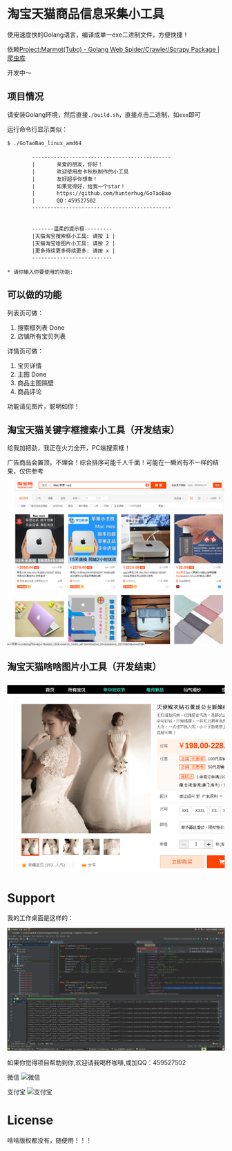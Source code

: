 # 淘宝天猫商品信息采集小工具

使用速度快的Golang语言，编译成单一exe二进制文件，方便快捷！

依赖[Project:Marmot(Tubo) - Golang Web Spider/Crawler/Scrapy Package | 爬虫库 ](https://github.com/hunterhug/GoSpider)

开发中～

## 项目情况

请安装Golang环境，然后直接`./build.sh`，直接点击二进制，如`exe`即可

运行命令行显示类似：

```
$ ./GoTaoBao_linux_amd64 

        ---------------------------------------------
        |       亲爱的朋友，你好！
        |       欢迎使用皮卡秋秋制作的小工具
        |       友好超乎你想象！
        |       如果觉得好，给我一个star！
        |       https://github.com/hunterhug/GoTaoBao
        |       QQ：459527502
        ---------------------------------------------
        

        -------温柔的提示框---------
        |天猫淘宝搜索框小工具: 请按 1 |
        |天猫淘宝啥图片小工具: 请按 2 |
        |更多待续更多待续更多: 请按 x |
        --------------------------
                
* 请你输入你要使用的功能:
```

## 可以做的功能

列表页可做：

1. 搜索框列表 Done
2. 店铺所有宝贝列表

详情页可做：

1. 宝贝详情
2. 主图 Done
3. 商品主图隔壁 
4. 商品评论

功能请见图片，聪明如你！

## 淘宝天猫关键字框搜索小工具（开发结束）

给我加把劲，我正在火力全开，PC端搜索框！

广告商品会置顶，不理会！综合排序可能千人千面！可能在一瞬间有不一样的结果，仅供参考

![doc.png](doc/doc.png)

## 淘宝天猫啥啥图片小工具（开发结束）

![doc.png](doc/img.png)

# Support

我的工作桌面是这样的：

![](doc/mywork.png)

如果你觉得项目帮助到你,欢迎请我喝杯咖啡,或加QQ：459527502

微信
![微信](https://raw.githubusercontent.com/hunterhug/hunterhug.github.io/master/static/jpg/wei.png)

支付宝
![支付宝](https://raw.githubusercontent.com/hunterhug/hunterhug.github.io/master/static/jpg/ali.png)


# License

啥啥版权都没有，随便用！！！